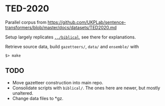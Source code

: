 # TED-2020

Parallel corpus from https://github.com/UKPLab/sentence-transformers/blob/master/docs/datasets/TED2020.md

Setup largely replicates [`../biblical`](../biblical), see there for explanations.

Retrieve source data, build `gazetteers/`, `data/` and `ensemble/` with

    $> make

## TODO

- Move gazetteer construction into main repo.
- Consolidate scripts with `biblical/`. The ones here are newer, but mostly unaltered.
- Change data files to *gz.
